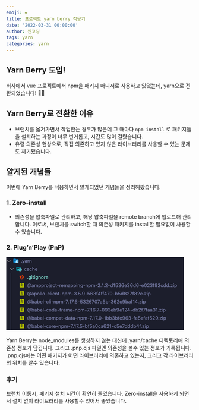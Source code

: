 ```yaml
---
emoji: ✒️
title: 프로젝트 yarn berry 적용기
date: '2022-03-31 00:00:00'
author: 찐코딩
tags: yarn
categories: yarn
---
```


## Yarn Berry 도입!

회사에서 vue 프로젝트에서 npm을 패키지 매니저로 사용하고 있었는데, yarn으로 전환되었습니다! 👏👏

## Yarn Berry로 전환한 이유

- 브랜치를 옮겨가면서 작업한는 경우가 많은데 그 때마다 `npm install` 로 패키지들을 설치하는 과정이 너무 번거롭고, 시간도 많이 걸렸습니다.
- 유령 의존성 현상으로, 직접 의존하고 있지 않은 라이브러리를 사용할 수 있는 문제도 제기됐습니다.

## 알게된 개념들

이번에 Yarn Berry를 적용하면서 알게되었던 개념들을 정리해봤습니다.

### 1. Zero-install

- 의존성을 압축파일로 관리하고, 해당 압축파일을 remote branch에 업로드해 관리합니다. 이로써, 브랜치를 switch할 때 의존성 패키지를 install할 필요없이 사용할 수 있습니다.

### 2. Plug’n’Play (PnP)

![yarn-file](../../assets/yarn-file.png)

Yarn Berry는 node_modules를 생성하지 않는 대신에 .yarn/cache 디렉토리애 의존성 정보가 담깁니다. 그리고 .pnp.cjs 파일엔 의존성을 볼수 있는 정보가 기록됩니다. .pnp.cjs에는 어떤 패키지가 어떤 라이브러리에 의존하고 있는지, 그리고 각 라이브러리의 위치를 알수 있습니다.

### 후기

브랜치 이동시, 패키지 설치 시간이 확연히 줄었습니다. Zero-install을 사용하게 되면서 설치 없이 라이브러리를 사용할수 있어서 좋았습니다.
